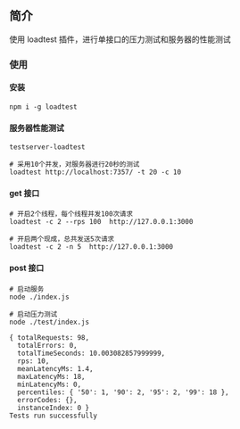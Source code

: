 ## 简介

使用 loadtest 插件，进行单接口的压力测试和服务器的性能测试

### 使用

#### 安装

```shell
npm i -g loadtest
```

#### 服务器性能测试

```shell
testserver-loadtest

# 采用10个并发，对服务器进行20秒的测试
loadtest http://localhost:7357/ -t 20 -c 10
```

#### get 接口

```shell
# 开启2个线程，每个线程并发100次请求
loadtest -c 2 --rps 100  http://127.0.0.1:3000

# 开启两个现成，总共发送5次请求
loadtest -c 2 -n 5  http://127.0.0.1:3000
```

#### post 接口

```shell
# 启动服务
node ./index.js

# 启动压力测试
node ./test/index.js

{ totalRequests: 98,
  totalErrors: 0,
  totalTimeSeconds: 10.003082857999999,
  rps: 10,
  meanLatencyMs: 1.4,
  maxLatencyMs: 18,
  minLatencyMs: 0,
  percentiles: { '50': 1, '90': 2, '95': 2, '99': 18 },
  errorCodes: {},
  instanceIndex: 0 }
Tests run successfully
```
